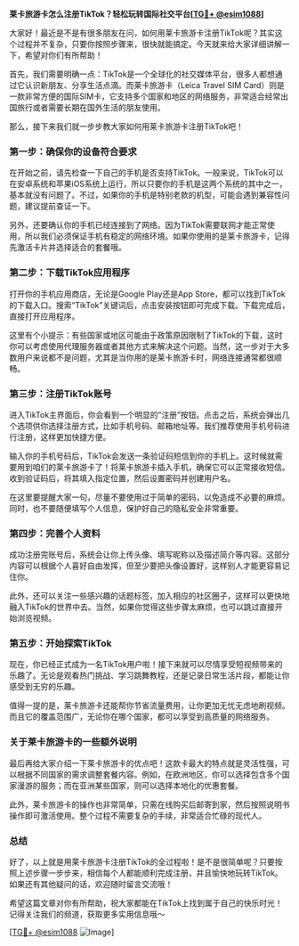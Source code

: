 **莱卡旅游卡怎么注册TikTok？轻松玩转国际社交平台[[TG💪+ @esim1088](https://t.me/s/esim1088)]**

大家好！最近是不是有很多朋友在问，如何用莱卡旅游卡注册TikTok呢？其实这个过程并不复杂，只要你按照步骤来，很快就能搞定。今天就来给大家详细讲解一下，希望对你们有所帮助！

首先，我们需要明确一点：TikTok是一个全球化的社交媒体平台，很多人都想通过它认识新朋友、分享生活点滴。而莱卡旅游卡（Leica Travel SIM Card）则是一款非常方便的国际SIM卡，它支持多个国家和地区的网络服务，非常适合经常出国旅行或者需要长期在国外生活的朋友使用。

那么，接下来我们就一步步教大家如何用莱卡旅游卡注册TikTok吧！

### **第一步：确保你的设备符合要求**
在开始之前，请先检查一下自己的手机是否支持TikTok。一般来说，TikTok可以在安卓系统和苹果iOS系统上运行，所以只要你的手机是这两个系统的其中之一，基本就没有问题了。不过，如果你的手机是特别老款的机型，可能会遇到兼容性问题，建议提前查证一下。

另外，还要确认你的手机已经连接到了网络。因为TikTok需要联网才能正常使用，所以我们必须保证手机有稳定的网络环境。如果你使用的是莱卡旅游卡，记得先激活卡片并选择适合的套餐哦。

### **第二步：下载TikTok应用程序**
打开你的手机应用商店，无论是Google Play还是App Store，都可以找到TikTok的下载入口。搜索“TikTok”关键词后，点击安装按钮即可完成下载。下载完成后，直接打开应用程序。

这里有个小提示：有些国家或地区可能由于政策原因限制了TikTok的下载，这时你可以考虑使用代理服务器或者其他方式来解决这个问题。当然，这一步对于大多数用户来说都不是问题，尤其是当你用的是莱卡旅游卡时，网络连接通常都很顺畅。

### **第三步：注册TikTok账号**
进入TikTok主界面后，你会看到一个明显的“注册”按钮。点击之后，系统会弹出几个选项供你选择注册方式，比如手机号码、邮箱地址等。我们推荐使用手机号码进行注册，这样更加快捷方便。

输入你的手机号码后，TikTok会发送一条验证码短信到你的手机上。这时候就需要用到咱们的莱卡旅游卡了！将莱卡旅游卡插入手机，确保它可以正常接收短信。收到验证码后，将其填入指定位置，然后设置密码并创建用户名。

在这里要提醒大家一句，尽量不要使用过于简单的密码，以免造成不必要的麻烦。同时，也不要随便填写个人信息，保护好自己的隐私安全非常重要。

### **第四步：完善个人资料**
成功注册完账号后，系统会让你上传头像、填写昵称以及描述简介等内容。这部分内容可以根据个人喜好自由发挥，但至少要把头像设置好，这样别人才能更容易记住你。

此外，还可以关注一些感兴趣的话题标签，加入相应的社区圈子，这样可以更快地融入TikTok的世界中去。当然，如果你觉得这些步骤太麻烦，也可以跳过直接开始浏览视频。

### **第五步：开始探索TikTok**
现在，你已经正式成为一名TikTok用户啦！接下来就可以尽情享受短视频带来的乐趣了。无论是观看热门挑战、学习跳舞教程，还是记录日常生活片段，都能让你感受到无穷的乐趣。

值得一提的是，莱卡旅游卡还能帮你节省流量费用，让你更加无忧无虑地刷视频。而且它的覆盖范围广，无论你在哪个国家，都可以享受到高质量的网络服务。

### **关于莱卡旅游卡的一些额外说明**
最后再给大家介绍一下莱卡旅游卡的优点吧！这款卡最大的特点就是灵活性强，可以根据不同国家的需求调整套餐内容。例如，在欧洲地区，你可以选择包含多个国家漫游的服务；而在亚洲某些国家，则可以选择本地化的优惠套餐。

此外，莱卡旅游卡的操作也非常简单，只需在线购买后邮寄到家，然后按照说明书操作即可激活使用。整个过程不需要复杂的手续，非常适合忙碌的现代人。

### **总结**
好了，以上就是用莱卡旅游卡注册TikTok的全过程啦！是不是很简单呢？只要按照上述步骤一步步来，相信每个人都能顺利完成注册，并且愉快地玩转TikTok。如果还有其他疑问的话，欢迎随时留言交流哦！

希望这篇文章对你有所帮助，祝大家都能在TikTok上找到属于自己的快乐时光！记得关注我们的频道，获取更多实用信息哦～

[[TG💪+ @esim1088](https://t.me/s/esim1088) ![Image](https://i.postimg.cc/4NQfJmqS/Snipaste-2025-05-13-00-14-12.png)]